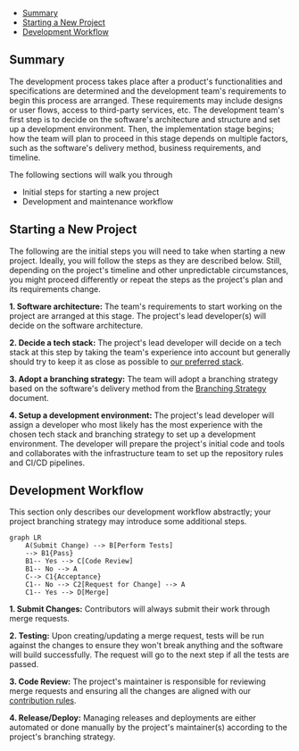 - [Summary](#summary)
- [Starting a New Project](#starting-a-new-project)
- [Development Workflow](#development-workflow)

## Summary 
The development process takes place after a product's functionalities and specifications are determined and the development team's requirements to begin this process are arranged. These requirements may include designs or user flows, access to third-party services, etc. The development team's first step is to decide on the software's architecture and structure and set up a development environment. Then, the implementation stage begins; how the team will plan to proceed in this stage depends on multiple factors, such as the software's delivery method, business requirements, and timeline.

The following sections will walk you through
- Initial steps for starting a new project
- Development and maintenance workflow 

## Starting a New Project
The following are the initial steps you will need to take when starting a new project. Ideally, you will follow the steps as they are described below. Still, depending on the project's timeline and other unpredictable circumstances, you might proceed differently or repeat the steps as the project's plan and its requirements change. 

**1. Software architecture:**
The team's requirements to start working on the project are arranged at this stage. The project's lead developer(s) will decide on the software architecture.

**2. Decide a tech stack:**
The project's lead developer will decide on a tech stack at this step by taking the team's experience into account but generally should try to keep it as close as possible to [our preferred stack](/technology-stack.md).

**3. Adopt a branching strategy:**
The team will adopt a branching strategy based on the software's delivery method from the [Branching Strategy](/branching-strategy.md#strategies) document.

**4. Setup a development environment:**
The project's lead developer will assign a developer who most likely has the most experience with the chosen tech stack and branching strategy to set up a development environment. The developer will prepare the project's initial code and tools and collaborates with the infrastructure team to set up the repository rules and CI/CD pipelines. 

## Development Workflow
This section only describes our development workflow abstractly; your project branching strategy may introduce some additional steps.

```mermaid
graph LR
    A(Submit Change) --> B[Perform Tests]
    --> B1{Pass}
    B1-- Yes --> C[Code Review]
    B1-- No --> A
    C--> C1{Acceptance}
    C1-- No --> C2[Request for Change] --> A
    C1-- Yes --> D[Merge]
```

**1. Submit Changes:**
Contributors will always submit their work through merge requests.

**2. Testing:**
Upon creating/updating a merge request, tests will be run against the changes to ensure they won't break anything and the software will build successfully. The request will go to the next step if all the tests are passed.

**3. Code Review:**
The project's maintainer is responsible for reviewing merge requests and ensuring all the changes are aligned with our [contribution rules](/contribution-rules.md).

**4. Release/Deploy:**
Managing releases and deployments are either automated or done manually by the project's maintainer(s) according to the project's branching strategy.
